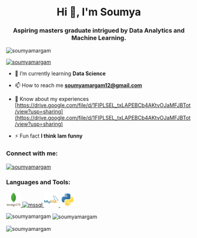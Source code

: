 <h1 align="center">Hi 👋, I'm Soumya</h1>
<h3 align="center">Aspiring masters graduate intrigued by Data Analytics and Machine Learning.</h3>

<p align="left"> <img src="https://komarev.com/ghpvc/?username=soumyamargam&label=Profile%20views&color=0e75b6&style=flat" alt="soumyamargam" /> </p>

<p align="left"> <a href="https://github.com/ryo-ma/github-profile-trophy"><img src="https://github-profile-trophy.vercel.app/?username=soumyamargam" alt="soumyamargam" /></a> </p>

- 🌱 I’m currently learning **Data Science**

- 📫 How to reach me **soumyamargam12@gmail.com**

- 📄 Know about my experiences [https://drive.google.com/file/d/1FIPLSEL_txLAPEBCb4AKtvOJaMFJBTot/view?usp=sharing](https://drive.google.com/file/d/1FIPLSEL_txLAPEBCb4AKtvOJaMFJBTot/view?usp=sharing)

- ⚡ Fun fact **I think Iam funny**

<h3 align="left">Connect with me:</h3>
<p align="left">
<a href="https://linkedin.com/in/soumyamargam" target="blank"><img align="center" src="https://raw.githubusercontent.com/rahuldkjain/github-profile-readme-generator/master/src/images/icons/Social/linked-in-alt.svg" alt="soumyamargam" height="30" width="40" /></a>
</p>

<h3 align="left">Languages and Tools:</h3>
<p align="left"> <a href="https://www.mongodb.com/" target="_blank" rel="noreferrer"> <img src="https://raw.githubusercontent.com/devicons/devicon/master/icons/mongodb/mongodb-original-wordmark.svg" alt="mongodb" width="40" height="40"/> </a> <a href="https://www.microsoft.com/en-us/sql-server" target="_blank" rel="noreferrer"> <img src="https://www.svgrepo.com/show/303229/microsoft-sql-server-logo.svg" alt="mssql" width="40" height="40"/> </a> <a href="https://www.mysql.com/" target="_blank" rel="noreferrer"> <img src="https://raw.githubusercontent.com/devicons/devicon/master/icons/mysql/mysql-original-wordmark.svg" alt="mysql" width="40" height="40"/> </a> <a href="https://www.python.org" target="_blank" rel="noreferrer"> <img src="https://raw.githubusercontent.com/devicons/devicon/master/icons/python/python-original.svg" alt="python" width="40" height="40"/> </a> </p>

<p><img align="left" src="https://github-readme-stats.vercel.app/api/top-langs?username=soumyamargam&show_icons=true&locale=en&layout=compact" alt="soumyamargam" /></p>

<p>&nbsp;<img align="center" src="https://github-readme-stats.vercel.app/api?username=soumyamargam&show_icons=true&locale=en" alt="soumyamargam" /></p>

<p><img align="center" src="https://github-readme-streak-stats.herokuapp.com/?user=soumyamargam&" alt="soumyamargam" /></p>
